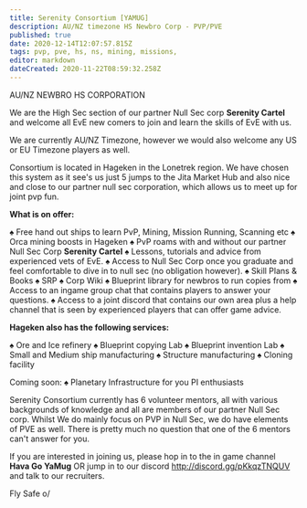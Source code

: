 ```yaml
---
title: Serenity Consortium [YAMUG]
description: AU/NZ timezone HS Newbro Corp - PVP/PVE 
published: true
date: 2020-12-14T12:07:57.815Z
tags: pvp, pve, hs, ns, mining, missions,
editor: markdown
dateCreated: 2020-11-22T08:59:32.258Z
---
```


AU/NZ NEWBRO HS CORPORATION

We are the High Sec section of our partner Null Sec corp **Serenity Cartel** and welcome all EvE new comers to join and learn the skills of EvE with us.

We are currently AU/NZ Timezone, however we would also welcome any US or EU Timezone players as well.

Consortium is located in Hageken in the Lonetrek region. We have chosen this system  as it see's us just 5 jumps to the Jita Market Hub and also nice and close to our partner null sec corporation, which allows us to meet up for joint pvp fun.

**What is on offer:**

♠ Free hand out ships to learn PvP, Mining, Mission Running, Scanning etc
♠ Orca mining boosts in Hageken
♠ PvP roams with and without our partner Null Sec Corp **Serenity Cartel** 
♠ Lessons, tutorials and advice from experienced vets of EvE.
♠ Access to Null Sec Corp once you graduate and feel comfortable to dive in to null sec (no obligation however).
♠ Skill Plans & Books
♠ SRP
♠ Corp Wiki
♠ Blueprint library for newbros to run copies from
♠ Access to an ingame group chat that contains players to answer your questions.
♠ Access to a joint discord that contains our own area plus a help channel that is seen by experienced players that can offer game advice.

**Hageken also has the following services:**

♠ Ore and Ice refinery
♠ Blueprint copying Lab
♠ Blueprint invention Lab
♠ Small and Medium ship manufacturing
♠ Structure manufacturing
♠ Cloning facility

Coming soon:
♠ Planetary Infrastructure for you PI enthusiasts


Serenity Consortium currently has 6 volunteer mentors, all with various backgrounds of knowledge and all are members of our partner Null Sec corp. Whilst We do mainly focus on PVP in Null Sec, we do have elements of PVE as well. There is pretty much no question that one of the 6 mentors can't answer for you. 

If you are interested in joining us, please hop in to the in game channel **Hava Go YaMug** OR jump in to our discord http://discord.gg/pKkqzTNQUV and talk to our recruiters.

Fly Safe o/


